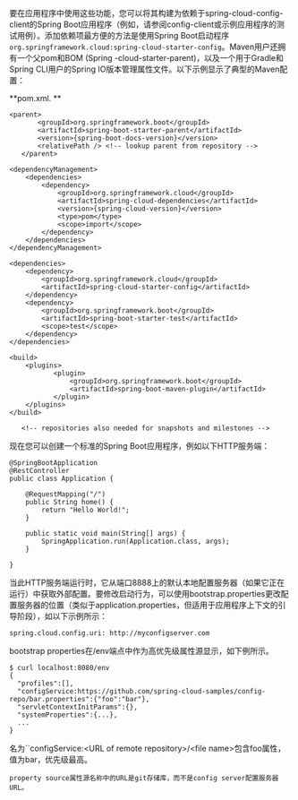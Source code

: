 要在应用程序中使用这些功能，您可以将其构建为依赖于spring-cloud-config-client的Spring Boot应用程序（例如，请参阅config-client或示例应用程序的测试用例）。添加依赖项最方便的方法是使用Spring Boot启动程序`org.springframework.cloud:spring-cloud-starter-config`。Maven用户还拥有一个父pom和BOM \(Spring -cloud-starter-parent\)，以及一个用于Gradle和Spring CLI用户的Spring IO版本管理属性文件。以下示例显示了典型的Maven配置：

**pom.xml. **

```
<parent>
       <groupId>org.springframework.boot</groupId>
       <artifactId>spring-boot-starter-parent</artifactId>
       <version>{spring-boot-docs-version}</version>
       <relativePath /> <!-- lookup parent from repository -->
   </parent>

<dependencyManagement>
	<dependencies>
		<dependency>
			<groupId>org.springframework.cloud</groupId>
			<artifactId>spring-cloud-dependencies</artifactId>
			<version>{spring-cloud-version}</version>
			<type>pom</type>
			<scope>import</scope>
		</dependency>
	</dependencies>
</dependencyManagement>

<dependencies>
	<dependency>
		<groupId>org.springframework.cloud</groupId>
		<artifactId>spring-cloud-starter-config</artifactId>
	</dependency>
	<dependency>
		<groupId>org.springframework.boot</groupId>
		<artifactId>spring-boot-starter-test</artifactId>
		<scope>test</scope>
	</dependency>
</dependencies>

<build>
	<plugins>
           <plugin>
               <groupId>org.springframework.boot</groupId>
               <artifactId>spring-boot-maven-plugin</artifactId>
           </plugin>
	</plugins>
</build>

   <!-- repositories also needed for snapshots and milestones -->
```

现在您可以创建一个标准的Spring Boot应用程序，例如以下HTTP服务端：

```
@SpringBootApplication
@RestController
public class Application {

    @RequestMapping("/")
    public String home() {
        return "Hello World!";
    }

    public static void main(String[] args) {
        SpringApplication.run(Application.class, args);
    }

}
```

当此HTTP服务端运行时，它从端口8888上的默认本地配置服务器（如果它正在运行）中获取外部配置。要修改启动行为，可以使用bootstrap.properties更改配置服务器的位置（类似于application.properties，但适用于应用程序上下文的引导阶段），如以下示例所示：

```
spring.cloud.config.uri: http://myconfigserver.com
```

bootstrap properties在/env端点中作为高优先级属性源显示，如下例所示。

```
$ curl localhost:8080/env
{
  "profiles":[],
  "configService:https://github.com/spring-cloud-samples/config-repo/bar.properties":{"foo":"bar"},
  "servletContextInitParams":{},
  "systemProperties":{...},
  ...
}
```

名为\`\`configService:&lt;URL of remote repository&gt;/&lt;file name&gt;包含foo属性，值为bar，优先级最高。

```
property source属性源名称中的URL是git存储库，而不是config server配置服务器URL。
```



